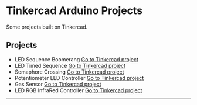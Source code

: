 # Tinkercad Arduino Projects

Some projects built on Tinkercad.

## Projects

 - LED Sequence Boomerang [Go to Tinkercad project](https://www.tinkercad.com/things/5M7kKJ9cDZl-led-sequence-boomerang) 
 - LED Timed Sequence [Go to Tinkercad project](https://www.tinkercad.com/things/5vORoZbuVv6-led-timed-sequence)
 - Semaphore Crossing [Go to Tinkercad project](https://www.tinkercad.com/things/cMTooGA2ttO-semaphore-crossing)
 - Potentiometer LED Controller [Go to Tinkercad project](https://www.tinkercad.com/things/c1sKlfSt28W-potentiometer-led-control)
 - Gas Sensor [Go to Tinkercad project](https://www.tinkercad.com/things/9mKA8X84gzf-sensor-gas-)
 - LED RGB InfraRed Controller [Go to Tinkercad project](https://www.tinkercad.com/things/d7gRlWnyqRQ-led-rgb-infravermelho)
 
----------

